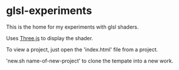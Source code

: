 # glsl-experiments

This is the home for my experiments with glsl shaders.

Uses [Three.js](https://threejs.org/) to display the shader.

To view a project, just open the 'index.html' file from a project.

'new.sh name-of-new-project' to clone the tempate into a new work. 
